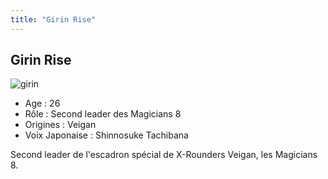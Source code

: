 ```yaml
---
title: "Girin Rise"
---
```


Girin Rise
----------

![girin](/images/stories/saga/gundamage/persos/girin.png)
- Age : 26  
- Rôle : Second leader des Magicians 8  
- Origines : Veigan  
- Voix Japonaise : Shinnosuke Tachibana


Second leader de l'escadron spécial de X-Rounders Veigan, les Magicians 8.

